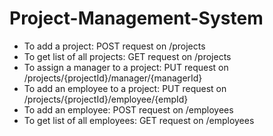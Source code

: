 # Project-Management-System
- To add a project: POST request on /projects
- To get list of all projects: GET request on /projects
- To assign a manager to a project: PUT request on /projects/{projectId}/manager/{managerId}
- To add an employee to a project: PUT request on /projects/{projectId}/employee/{empId}
- To add an employee: POST request on /employees
- To get list of all employees: GET request on /employees
